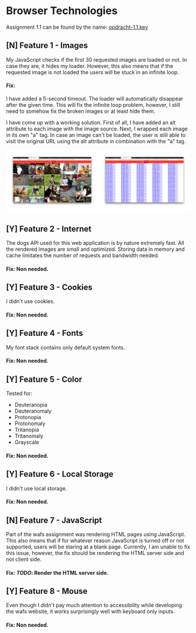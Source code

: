 # Browser Technologies

Assignment 1.1 can be found by the name: [opdracht-1.1.key](https://github.com/Jamerrone/browser-technologies/tree/master/opdracht1)

## [N] Feature 1 - Images
My JavaScript checks if the first 30 requested images are loaded or not. In case they are, it hides my loader. However, this also means that if the requested image is not loaded the users will be stuck in an infinite loop.

#### Fix:
I have added a 5-second timeout. The loader will automatically disappear after the given time. This will fix the infinite loop problem, however, I still need to somehow fix the broken images or at least hide them.

I have come up with a working solution. First of all, I have added an alt attribute to each image with the image source. Next, I wrapped each image in its own "a" tag. In case an image can't be loaded, the user is still able to visit the original URL using the alt attribute in combination with the "a" tag.

![](./static/images/image.png)


## [Y] Feature 2 - Internet
The dogs API used for this web application is by nature extremely fast. All the rendered images are small and optimized. Storing data in memory and cache limitates the number of requests and bandwidth needed.

#### Fix: Non needed.

## [Y] Feature 3 - Cookies
I didn't use cookies.

#### Fix: Non needed.

## [Y] Feature 4 - Fonts
My font stack contains only default system fonts.

#### Fix: Non needed.

## [Y] Feature 5 - Color
Tested for:
- Deuteranopia
- Deuteranomaly
- Protonopia
- Protonomaly
- Tritanopia
- Tritanomaly
- Grayscale

#### Fix: Non needed.

## [Y] Feature 6 - Local Storage
I didn't use local storage.

#### Fix: Non needed.

## [N] Feature 7 - JavaScript
Part of the wafs assignment was rendering HTML pages using JavaScript. This also means that if for whatever reason JavaScript is turned off or not supported, users will be staring at a blank page. Currently, I am unable to fix this issue, however, the fix should be rendering the HTML server side and not client side.

#### Fix: *TODO*: Render the HTML server side.

## [Y] Feature 8 - Mouse
Even though I didn't pay much attention to accessibility while developing the wafs website, it works surprisingly well with keyboard only inputs.

#### Fix: Non needed.